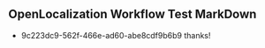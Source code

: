## OpenLocalization Workflow Test MarkDown

* 9c223dc9-562f-466e-ad60-abe8cdf9b6b9 
thanks!



<!--HONumber=Jan16_HO4-->
